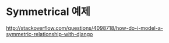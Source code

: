 # Symmetrical 예제

<http://stackoverflow.com/questions/4098718/how-do-i-model-a-symmetric-relationship-with-django>


